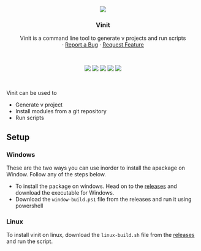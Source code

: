 <p align="center">
  <img src="https://i.imgur.com/xs4pUIG.png" aly="logo">
  <h3 align="center">Vinit</h3>

  <p align="center">
    Vinit is a command line tool to generate v projects and run scripts
    <br />
<!--     <a href="https://python-polyglot.netlify.app/">📖 Documentation</a> -->
    ·
    <a href="https://github.com/pranavbaburaj/vinit/issues">Report a Bug</a>
    ·
    <a href="https://github.com/pranavbaburaj/vinit/pulls">Request Feature</a>
  </p>
  <br>
  <p align="center">
    <img src="https://img.shields.io/discord/808537055177080892.svg">
    <img src="https://badges.frapsoft.com/os/v1/open-source.svg?v=103">
    <img src="https://img.shields.io/github/last-commit/pranavbaburaj/vinit">
    <a href="https://twitter.com/intent/tweet?text=Vinit,%20a%20command%20line%20tool%20to%20generate%20v%20projects%20and%20run%20scripts&url=https://github.com/pranavbaburaj/vinit&via=baburaj_pranav&hashtags=developers,polyglot,language"><img src="https://img.shields.io/twitter/url/http/shields.io.svg?style=social"></a>
    <img src="https://tokei.rs/b1/github/pranavbaburaj/vinit">
  </p>

  <br />
</p>

Vinit can be used to

 - Generate v project
 - Install modules from a git repository
 - Run scripts

## Setup

### Windows
These are the two ways you can use inorder to install the apackage
on Window. Follow any of the steps below.

 - To install the package on windows. Head on to the [releases](https://github.com/pranavbaburaj/vinit/releases/latest) and download the executable for Windows.
 - Download the `window-build.ps1` file from the releases and run it using powershell

### Linux
To install vinit on linux, download the `linux-build.sh` file from the [releases](https://github.com/pranavbaburaj/vinit/releases/latest) and run the script.